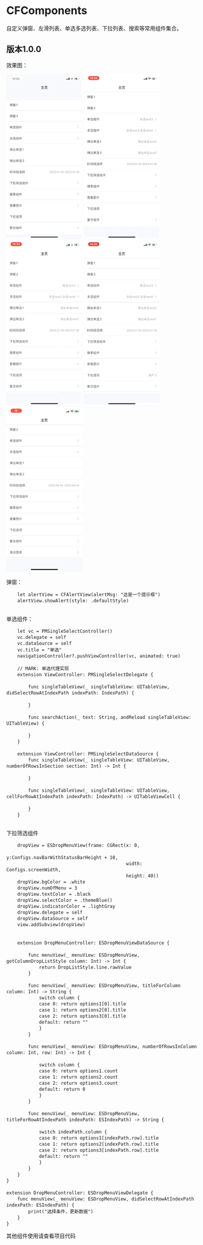 # CFComponents
自定义弹窗、左滑列表、单选多选列表、下拉列表、搜索等常用组件集合。

## 版本1.0.0

效果图：

![演示图1](https://github.com/chenfengxiaoxixi/CFComponents/blob/main/演示图/演示图1.gif)
![演示图2](https://github.com/chenfengxiaoxixi/CFComponents/blob/main/演示图/演示图2.gif)
![演示图3](https://github.com/chenfengxiaoxixi/CFComponents/blob/main/演示图/演示图3.gif)
![演示图4](https://github.com/chenfengxiaoxixi/CFComponents/blob/main/演示图/演示图4.gif)
![演示图5](https://github.com/chenfengxiaoxixi/CFComponents/blob/main/演示图/演示图5.gif)

弹窗：

```
    let alertView = CFAlertView(alertMsg: "这是一个提示框")
    alertView.showAlert(style: .defaultStyle)


```

单选组件：

```
    let vc = PMSingleSelectController()
    vc.delegate = self
    vc.dataSource = self
    vc.title = "单选"
    navigationController?.pushViewController(vc, animated: true)
    
    // MARK: 单选代理实现
    extension ViewController: PMSingleSelectDelegate {
    
        func singleTableView(_ singleTableView: UITableView, didSelectRowAtIndexPath indexPath: IndexPath) {
        
        }
    
        func searchAction(_ text: String, andReload singleTableView: UITableView) {

        }
    }

    extension ViewController: PMSingleSelectDataSource {
        func singleTableView(_ singleTableView: UITableView, numberOfRowsInSection section: Int) -> Int {

        }
    
        func singleTableView(_ singleTableView: UITableView, cellForRowAtIndexPath indexPath: IndexPath) -> UITableViewCell {
        
        }
    }


```

下拉筛选组件

```
    dropView = ESDropMenuView(frame: CGRect(x: 0,
                                            y:Configs.navBarWithStatusBarHeight + 10,
                                            width: Configs.screenWidth,
                                            height: 40))
    dropView.bgColor = .white
    dropView.numOfMenu = 3
    dropView.textColor = .black
    dropView.selectColor = .themeBlue()
    dropView.indicatorColor = .lightGray
    dropView.delegate = self
    dropView.dataSource = self
    view.addSubview(dropView)
    
    
    extension DropMenuController: ESDropMenuViewDataSource {
    
        func menuView(_ menuView: ESDropMenuView, getColumnDropListStyle column: Int) -> Int {
            return DropListStyle.line.rawValue
        }
    
        func menuView(_ menuView: ESDropMenuView, titleForColumn column: Int) -> String {
            switch column {
            case 0: return options1[0].title
            case 1: return options2[0].title
            case 2: return options3[0].title
            default: return ""
            }
        }
    
        func menuView(_ menuView: ESDropMenuView, numberOfRowsInColumn column: Int, row: Int) -> Int {
            
            switch column {
            case 0: return options1.count
            case 1: return options2.count
            case 2: return options3.count
            default: return 0
            }
        }
        
        func menuView(_ menuView: ESDropMenuView, titleForRowAtIndexPath indexPath: ESIndexPath) -> String {
            
            switch indexPath.column {
            case 0: return options1[indexPath.row].title
            case 1: return options2[indexPath.row].title
            case 2: return options3[indexPath.row].title
            default: return ""
            }
        }
    }    
}
        
extension DropMenuController: ESDropMenuViewDelegate {
    func menuView(_ menuView: ESDropMenuView, didSelectRowAtIndexPath indexPath: ESIndexPath) {
        print("选择条件，更新数据")
    }
}

```
其他组件使用请查看项目代码
